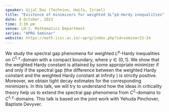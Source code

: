 ```yaml
---
speaker: Ujjal Das (Technion, Haifa, Israel)
title: "Existence of minimizers for weighted $L^p$-Hardy inequalities"
date: 4 October, 2023
time: 3:30 pm
venue: LH-1, Mathematics Department
series: "APRG Seminar"
website: https://math.iisc.ac.in/~aprg/index.php?id=seminar23-24
---
```


We study the spectral gap phenomena for weighted $L^p$-Hardy inequalities on $C^{1,\gamma}$-domain with a
compact boundary, where $\gamma\in (0,1]$. We show that the weighted Hardy constant is attained by some
appropriate minimizer if and only if the spectral gap (the difference between the weighted Hardy constant
and the weighted Hardy constant at infinity ) is strictly positive. Moreover, we obtain tight decay estimates
for the corresponding minimizers. In this talk, we will try to understand how the ideas in criticality theory
help us to extend the spectral gap phenomena from $C^2$-domains to $C^{1,\gamma}$-domains.
This talk is based on the joint work with Yehuda Pinchover, Baptiste Devyver.
